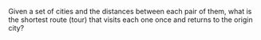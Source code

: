 Given a set of cities and the distances between each pair of them, what is the shortest route (tour) that visits each one once and returns to the origin city?
